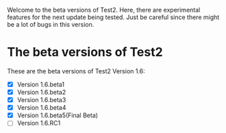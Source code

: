 Welcome to the beta versions of Test2. Here, there are experimental features for the next update being tested. Just be careful since there might be a lot of bugs in this version.

# The beta versions of Test2
These are the beta versions of Test2 Version 1.6:
- [x] Version 1.6.beta1
- [x] Version 1.6.beta2
- [x] Version 1.6.beta3
- [x] Version 1.6.beta4
- [x] Version 1.6.beta5(Final Beta)
- [ ] Version 1.6.RC1
